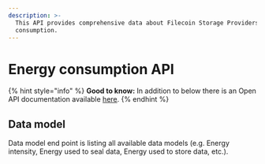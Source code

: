 ```yaml
---
description: >-
  This API provides comprehensive data about Filecoin Storage Providers' energy
  consumption.
---
```


# Energy consumption API

{% hint style="info" %}
**Good to know:** In addition to below there is an Open API documentation available [here](https://api.filecoin.energy/docs/).
{% endhint %}

## Data model

Data model end point is listing all available data models (e.g. Energy intensity, Energy used to seal data, Energy used to store data, etc.).
